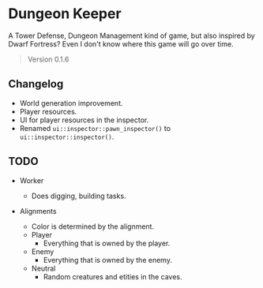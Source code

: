 # Dungeon Keeper

A Tower Defense, Dungeon Management kind of game, but also inspired by Dwarf Fortress? Even I don't know where this game will go over time.

> Version 0.1.6

## Changelog

- World generation improvement.
- Player resources.
- UI for player resources in the inspector.
- Renamed `ui::inspector::pawn_inspector()` to `ui::inspector::inspector()`.

## TODO

- Worker
  - Does digging, building tasks.

- Alignments
  - Color is determined by the alignment.
  - Player
    - Everything that is owned by the player.
  - Enemy
    - Everything that is owned by the enemy.
  - Neutral
    - Random creatures and etities in the caves.
